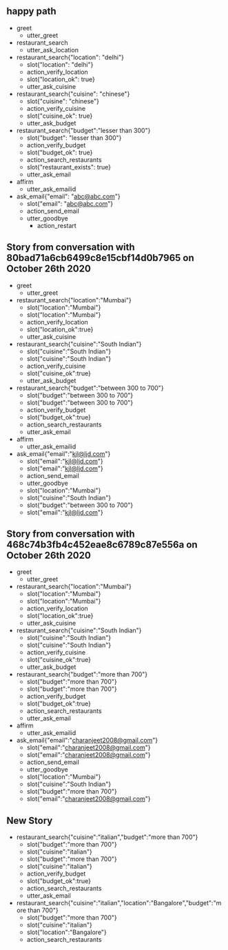 ## happy path
* greet
  - utter_greet
* restaurant_search
  - utter_ask_location
* restaurant_search{"location": "delhi"}
    - slot{"location": "delhi"}
    - action_verify_location
    - slot{"location_ok": true}
    - utter_ask_cuisine
* restaurant_search{"cuisine": "chinese"}
    - slot{"cuisine": "chinese"}
    - action_verify_cuisine
    - slot{"cuisine_ok": true}
    - utter_ask_budget
* restaurant_search{"budget":"lesser than 300"}
    - slot{"budget": "lesser than 300"}
    - action_verify_budget
    - slot{"budget_ok": true}
    - action_search_restaurants
    - slot{"restaurant_exists": true}    
    - utter_ask_email
* affirm
    - utter_ask_emailid
* ask_email{"email": "abc@abc.com"}
    - slot{"email": "abc@abc.com"}
    - action_send_email
    - utter_goodbye
        - action_restart

## Story from conversation with 80bad71a6cb6499c8e15cbf14d0b7965 on October 26th 2020

* greet
    - utter_greet
* restaurant_search{"location":"Mumbai"}
    - slot{"location":"Mumbai"}
    - slot{"location":"Mumbai"}
    - action_verify_location
    - slot{"location_ok":true}
    - utter_ask_cuisine
* restaurant_search{"cuisine":"South Indian"}
    - slot{"cuisine":"South Indian"}
    - slot{"cuisine":"South Indian"}
    - action_verify_cuisine
    - slot{"cuisine_ok":true}
    - utter_ask_budget
* restaurant_search{"budget":"between 300 to 700"}
    - slot{"budget":"between 300 to 700"}
    - slot{"budget":"between 300 to 700"}
    - action_verify_budget
    - slot{"budget_ok":true}
    - action_search_restaurants
    - utter_ask_email
* affirm
    - utter_ask_emailid
* ask_email{"email":"kjl@ljd.com"}
    - slot{"email":"kjl@ljd.com"}
    - slot{"email":"kjl@ljd.com"}
    - action_send_email
    - utter_goodbye
    - slot{"location":"Mumbai"}
    - slot{"cuisine":"South Indian"}
    - slot{"budget":"between 300 to 700"}
    - slot{"email":"kjl@ljd.com"}

## Story from conversation with 468c74b3fb4c452eae8c6789c87e556a on October 26th 2020

* greet
    - utter_greet
* restaurant_search{"location":"Mumbai"}
    - slot{"location":"Mumbai"}
    - slot{"location":"Mumbai"}
    - action_verify_location
    - slot{"location_ok":true}
    - utter_ask_cuisine
* restaurant_search{"cuisine":"South Indian"}
    - slot{"cuisine":"South Indian"}
    - slot{"cuisine":"South Indian"}
    - action_verify_cuisine
    - slot{"cuisine_ok":true}
    - utter_ask_budget
* restaurant_search{"budget":"more than 700"}
    - slot{"budget":"more than 700"}
    - slot{"budget":"more than 700"}
    - action_verify_budget
    - slot{"budget_ok":true}
    - action_search_restaurants
    - utter_ask_email
* affirm
    - utter_ask_emailid
* ask_email{"email":"charanjeet2008@gmail.com"}
    - slot{"email":"charanjeet2008@gmail.com"}
    - slot{"email":"charanjeet2008@gmail.com"}
    - action_send_email
    - utter_goodbye
    - slot{"location":"Mumbai"}
    - slot{"cuisine":"South Indian"}
    - slot{"budget":"more than 700"}
    - slot{"email":"charanjeet2008@gmail.com"}

## New Story

* restaurant_search{"cuisine":"italian","budget":"more than 700"}
    - slot{"budget":"more than 700"}
    - slot{"cuisine":"italian"}
    - slot{"budget":"more than 700"}
    - slot{"cuisine":"italian"}
    - action_verify_budget
    - slot{"budget_ok":true}
    - action_search_restaurants
    - utter_ask_email
* restaurant_search{"cuisine":"italian","location":"Bangalore","budget":"more than 700"}
    - slot{"budget":"more than 700"}
    - slot{"cuisine":"italian"}
    - slot{"location":"Bangalore"}
    - action_search_restaurants
